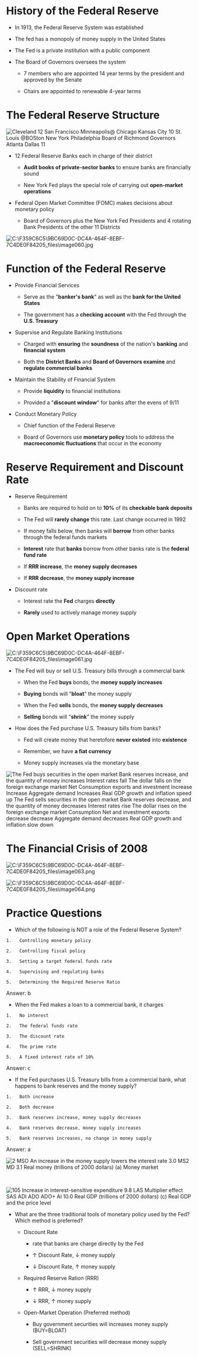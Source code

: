 # History of the Federal Reserve

  -   In 1913, the Federal Reserve System was established

  -   The fed has a monopoly of money supply in the United States

  -   The Fed is a private institution with a public component

  -   The Board of Governors oversees the system
    
      -   7 members who are appointed 14 year terms by the president and
          approved by the Senate
    
      -   Chairs are appointed to renewable 4-year terms

# The Federal Reserve Structure

  ![Cleveland 12 San Francisco Minneapolis@ Chicago Kansas City 10 St.
  Louis @BOSton New York Philadelphia Board of Richmond Governors
  Atlanta Dallas 11 ](./media/image59.png)

  -   12 Federal Reserve Banks each in charge of their district
    
      -   **Audit books of private-sector banks** to ensure banks are
          financially sound
    
      -   New York Fed plays the special role of carrying out
          **open-market operations**

  -   Federal Open Market Committee (FOMC) makes decisions about
      monetary policy
    
      -   Board of Governors plus the New York Fed Presidents and 4
          rotating Bank Presidents of the other 11
  Districts

  ![C:\\F359C6C5\\9BC69D0C-DC4A-464F-8EBF-7C4DE0F84205\_files\\image060.jpg](./media/image60.jpg)

# Function of the Federal Reserve

  -   Provide Financial Services
    
      -   Serve as the "**banker's bank**" as well as the **bank for the
          United States**
    
      -   The government has a **checking account** with the Fed through
          the **U.S. Treasury**

  -   Supervise and Regulate Banking Institutions
    
      -   Charged with **ensuring** the **soundness** of the nation's
          **banking** and **financial system**
    
      -   Both the **District Banks** and **Board of Governors examine**
          and **regulate commercial banks**

  -   Maintain the Stability of Financial System
    
      -   Provide **liquidity** to financial institutions
    
      -   Provided a "**discount window**" for banks after the evens of
          9/11

  -   Conduct Monetary Policy
    
      -   Chief function of the Federal Reserve
    
      -   Board of Governors use **monetary policy** tools to address
          the **macroeconomic fluctuations** that occur in the economy

# Reserve Requirement and Discount Rate

  -   Reserve Requirement
    
      -   Banks are required to hold on to **10%** of its **checkable
          bank deposits**
    
      -   The Fed will **rarely change** this rate. Last change occurred
          in 1992
    
      -   If money falls below, then banks will **borrow** from other
          banks through the federal funds markets
    
      -   **Interest** rate that **banks** borrow from other banks rate
          is the **federal fund rate**
    
      -   If **RRR increase**, the **money supply decreases**
    
      -   If **RRR decrease**, the **money supply increase**

  -   Discount rate
    
      -   Interest rate the **Fed** charges **directly**
    
      -   **Rarely** used to actively manage money
supply

# Open Market Operations

![C:\\F359C6C5\\9BC69D0C-DC4A-464F-8EBF-7C4DE0F84205\_files\\image061.jpg](./media/image61.jpg)

  -   The Fed will buy or sell U.S. Treasury bills through a commercial
      bank
    
      -   When the Fed **buys** bonds, the **money supply increases**
    
      -   **Buying** bonds will "**bloat**" the money supply
    
      -   When the Fed **sells** bonds, the **money supply decreases**
    
      -   **Selling** bonds will "**shrink**" the money supply

  -   How does the Fed purchase U.S. Treasury bills from banks?
    
      -   Fed will create money that heretofore **never existed** into
          **existence**
    
      -   Remember, we have **a fiat currency**
    
      -   Money supply increases via the monetary base

  ![The Fed buys securities in the open market Bank reserves increase,
  and the quantity of money increases Interest rates fall The dollar
  falls on the foreign exchange market Net Consumption exports and
  investment Increase Increase Aggregate demand Increases Real GDP
  growth and inflation speed up The Fed sells securities in the open
  market Bank reserves decrease, and the quantity of money decreases
  Interest rates rise The dollar rises on the foreign exchange market
  Consumption Net and investment exports decrease decrease Aggregate
  demand decreases Real GDP growth and inflation slow down
  ](./media/image62.png)

# The Financial Crisis of 2008

  ![C:\\F359C6C5\\9BC69D0C-DC4A-464F-8EBF-7C4DE0F84205\_files\\image063.png](./media/image63.png)
  
  ![C:\\F359C6C5\\9BC69D0C-DC4A-464F-8EBF-7C4DE0F84205\_files\\image064.png](./media/image64.png)

# Practice Questions

  -   Which of the following is NOT a role of the Federal Reserve
      System?
    
    1.   Controlling monetary policy
    
    2.   Controlling fiscal policy
    
    3.   Setting a target federal funds rate
    
    4.   Supervising and regulating banks
    
    5.   Determining the Required Reserve Ratio

  Answer: b

  -   When the Fed makes a loan to a commercial bank, it charges
    
    1.   No interest
    
    2.   The federal funds rate
    
    3.   The discount rate
    
    4.   The prime rate
    
    5.   A fixed interest rate of 10%

  Answer: c

  -   If the Fed purchases U.S. Treasury bills from a commercial bank,
      what happens to bank reserves and the money supply?
    
    1.   Both increase
    
    2.   Both decrease
    
    3.   Bank reserves increase, money supply decreases
    
    4.   Bank reserves decrease, money supply increases
    
    5.   Bank reserves increases, no change in money supply

  Answer: a
  
  ![2 MSO An increase in the money supply lowers the interest rate 3.0
  MS2 MD 3.1 Real money (trillions of 2000 dollars) (a) Money market
  ](./media/image65.png)
  
   
  
  ![105 Increase in interest-sensitive expenditure 9.8 LAS Multiplier
  effect SAS ADI ADO ADO+ Al 10.0 Real GDP (trillions of 2000 dollars)
  (c) Real GDP and the price level ](./media/image66.png)

  -   What are the three traditional tools of monetary policy used by
      the Fed? Which method is preferred?
    
      -   Discount Rate
        
          -   rate that banks are charge directly by the Fed
        
          -   ↑ Discount Rate, ↓ money supply
        
          -   ↓ Discount Rate, ↑ money supply
    
      -   Required Reserve Ration (RRR)
        
          -   ↑ RRR, ↓ money supply
        
          -   ↓ RRR, ↑ money supply
    
      -   Open-Market Operation (Preferred method)
        
          -   Buy government securities will increases money supply
              (BUY=BLOAT)
        
          -   Sell government securities will decrease money supply
              (SELL=SHRINK)